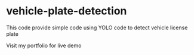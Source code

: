 # vehicle-plate-detection
This code provide simple code using YOLO code to detect vehicle license plate


Visit my portfolio for live demo

